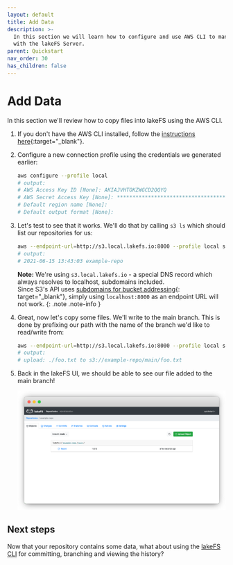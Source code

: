```yaml
---
layout: default
title: Add Data
description: >-
  In this section we will learn how to configure and use AWS CLI to manage data
  with the lakeFS Server.
parent: Quickstart
nav_order: 30
has_children: false
---
```


# Add Data

In this section we'll review how to copy files into lakeFS using the AWS CLI.

1. If you don't have the AWS CLI installed, follow the [instructions here](https://docs.aws.amazon.com/cli/latest/userguide/cli-chap-install.html){:target="\_blank"}.
2. Configure a new connection profile using the credentials we generated earlier:

   ```bash
   aws configure --profile local
   # output:
   # AWS Access Key ID [None]: AKIAJVHTOKZWGCD2QQYQ
   # AWS Secret Access Key [None]: ****************************************
   # Default region name [None]:
   # Default output format [None]:
   ```

3. Let's test to see that it works. We'll do that by calling `s3 ls` which should list our repositories for us:

   ```bash
   aws --endpoint-url=http://s3.local.lakefs.io:8000 --profile local s3 ls
   # output:
   # 2021-06-15 13:43:03 example-repo
   ```

   **Note:** We're using `s3.local.lakefs.io` - a special DNS record which always resolves to localhost, subdomains included.  
   Since S3's API uses [subdomains for bucket addressing](https://aws.amazon.com/blogs/aws/amazon-s3-path-deprecation-plan-the-rest-of-the-story/){: target="\_blank"}, simply using `localhost:8000` as an endpoint URL will not work. {: .note .note-info }

4. Great, now let's copy some files. We'll write to the main branch. This is done by prefixing our path with the name of the branch we'd like to read/write from:

   ```bash
   aws --endpoint-url=http://s3.local.lakefs.io:8000 --profile local s3 cp ./foo.txt s3://example-repo/main/
   # output:
   # upload: ./foo.txt to s3://example-repo/main/foo.txt
   ```

5. Back in the lakeFS UI, we should be able to see our file added to the main branch!

   ![Object Added](../../.gitbook/assets/object_added%20%281%29.png)

## Next steps

Now that your repository contains some data, what about using the [lakeFS CLI](lakefs_cli.md) for committing, branching and viewing the history?

